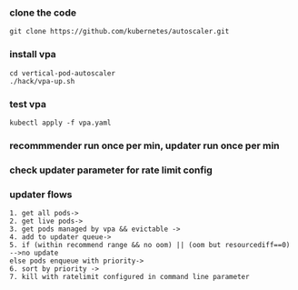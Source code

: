 ### clone the code
```
git clone https://github.com/kubernetes/autoscaler.git
```
### install vpa
```
cd vertical-pod-autoscaler
./hack/vpa-up.sh
```
### test vpa
```
kubectl apply -f vpa.yaml
```
### recommmender run once per min, updater run once per min
### check updater parameter for rate limit config
### updater flows
```
1. get all pods-> 
2. get live pods-> 
3. get pods managed by vpa && evictable -> 
4. add to updater queue-> 
5. if (within recommend range && no oom) || (oom but resourcediff==0) -->no update
else pods enqueue with priority-> 
6. sort by priority -> 
7. kill with ratelimit configured in command line parameter
```
